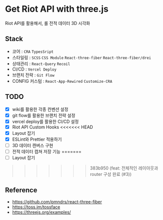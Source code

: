 # Get Riot API with three.js

Riot API를 활용해서, 롤 전적 데이터 3D 시각화

## Stack

- 코어 : `CRA` `TypesSript`
- 스타일링 : `SCSS` `CSS Module` `React-three-fiber` `React-three-fiber/drei`
- 상태관리 : `React-Query` `Recoil`
- CI/CD : `Vercel Deploy`
- 브랜치 전략 : `Git Flow`
- CONFIG 커스텀 : `React-App-Rewired` `Customize-CRA`

## TODO

- [x] wiki를 활용한 각종 컨벤션 설정
- [x] git flow를 활용한 브랜치 전략 설정
- [x] vercel deploy를 활용한 CI/CD 설정
- [x] Riot API Custom Hooks
<<<<<<< HEAD
- [x] Layout 잡기
- [x] ESLint와 Prettier 적용하기
- [ ] 3D 데이터 캔버스 구현
- [ ] 전적 데이터 캡쳐 저장 기능
=======
- [ ] Layout 잡기
>>>>>>> 383b950 (feat: 전체적인 레이아웃과 router 구성 완료 (#3))


## Reference
- https://github.com/pmndrs/react-three-fiber
- https://toss.im/tossface
- https://threejs.org/examples/
